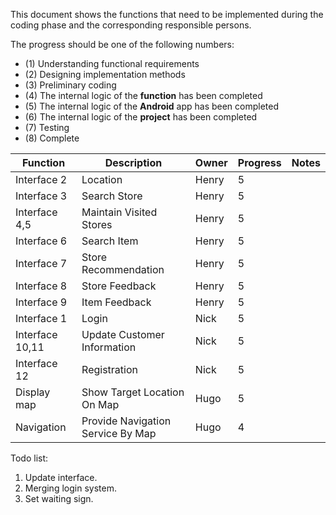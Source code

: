 This document shows the functions that need to be implemented during the coding phase and the corresponding responsible persons.

The progress should be one of the following numbers:
- (1) Understanding functional requirements
- (2) Designing implementation methods
- (3) Preliminary coding
- (4) The internal logic of the **function** has been completed
- (5) The internal logic of the **Android** app has been completed
- (6) The internal logic of the **project** has been completed
- (7) Testing
- (8) Complete

|  Function  | Description | Owner       | Progress       | Notes |
| -----------   | -----------   | ---------- |   -------- |-------- |
| Interface 2 | Location | Henry    | 5 |  |
| Interface 3 | Search Store | Henry    | 5 |  |
| Interface 4,5 | Maintain Visited Stores | Henry    | 5 |  |
| Interface 6 | Search Item | Henry    | 5 |  |
| Interface 7 | Store Recommendation | Henry    | 5 |  |
| Interface 8 | Store Feedback | Henry    | 5 |  |
| Interface 9 | Item Feedback | Henry    | 5 |  |
| Interface 1 | Login | Nick    | 5 |  |
| Interface 10,11 | Update Customer Information  | Nick    | 5 |  |
| Interface 12 | Registration  | Nick    | 5 |  |
| Display map | Show Target Location On Map  | Hugo    | 5 |  |
| Navigation | Provide Navigation Service By Map  | Hugo    | 4 |  |

Todo list:

1. Update interface.
2. Merging login system.
3. Set waiting sign.

